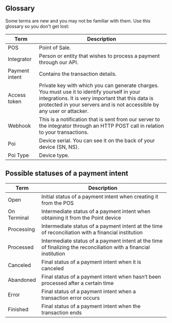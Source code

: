 ## Glossary

Some terms are new and you may not be familiar with them. Use this glossary so you don't get lost:

| Term | Description |
| --- | --- |
| POS | Point of Sale.|
| Integrator | Person or entity that wishes to process a payment through our API.|
| Payment intent | Contains the transaction details.|
| Access token | Private key with which you can generate charges. You must use it to identify yourself in your integrations. It is very important that this data is protected in your servers and is not accessible by any user or attacker. |
| Webhook | This is a notification that is sent from our server to the integrator through an HTTP POST call in relation to your transactions. |
| Poi | Device serial. You can see it on the back of your device (SN, NS). |
| Poi Type | Device type. |

## Possible statuses of a payment intent

| Term | Description |
| --- | --- |
| Open | Initial status of a payment intent when creating it from the POS |
| On Terminal | Intermediate status of a payment intent when obtaining it from the Point device |
| Processing | Intermediate status of a payment intent at the time of reconciliation with a financial institution |
| Processed | Intermediate status of a payment intent at the time of finalizing the reconciliation with a financial institution |
| Canceled | Final status of a payment intent when it is canceled|
| Abandoned | Final status of a payment intent when hasn’t been processed after a certain time |
| Error | Final status of a payment intent when a transaction error occurs |
| Finished | Final status of a payment intent when the transaction ends |